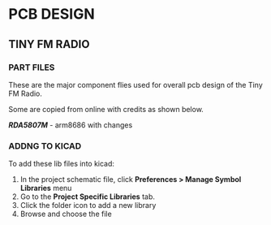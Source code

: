 # PCB DESIGN 
## TINY FM RADIO 
### PART FILES

These are the major component flies used for overall pcb design of the Tiny FM Radio.

Some are copied from online with credits as shown below. 

**_RDA5807M_** - arm8686 with changes

### ADDNG TO KICAD
To add these lib files into kicad:

1. In the project schematic file, click **Preferences > Manage Symbol Libraries** menu
2. Go to the **Project Specific Libraries** tab.
3. Click the folder icon to add a new library
4. Browse and choose the file
